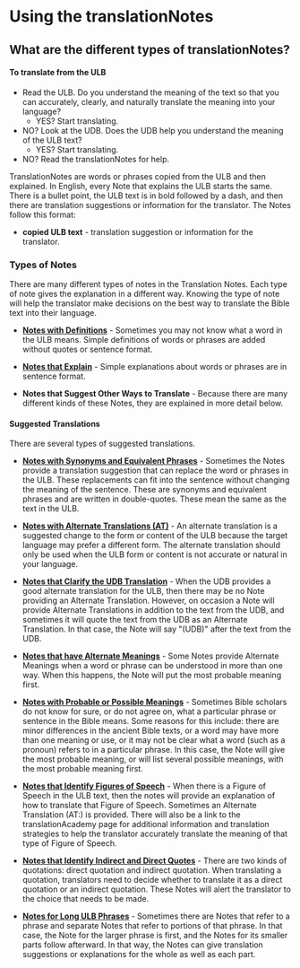 # Using the translationNotes #

## What are the different types of translationNotes? ##


#### To translate from the ULB

* Read the ULB. Do you understand the meaning of the text so that you can accurately, clearly, and naturally translate the meaning into your language?
  * YES? Start translating.
* NO? Look at the UDB. Does the UDB help you understand the meaning of the ULB text?
  * YES? Start translating.
* NO? Read the translationNotes for help.

TranslationNotes are words or phrases copied from the ULB and then explained. In English, every Note that explains the ULB starts the same. There is a bullet point, the ULB text is in bold followed by a dash, and then there are translation suggestions or information for the translator. The Notes follow this format:

* **copied ULB text**  - translation suggestion or information for the translator.

### Types of Notes

There are many different types of notes in the Translation Notes. Each type of note gives the explanation in a different way. Knowing the type of note will help the translator make decisions on the best way to translate the Bible text into their language.

* **[Notes with Definitions](../resources-def/01.md)** - Sometimes you may not know what a word in the ULB means. Simple definitions of words or phrases are added without quotes or sentence format.

* **[Notes that Explain](../resources-eplain/01.md)** - Simple explanations about words or phrases are in sentence format.

* **Notes that Suggest Other Ways to Translate** - Because there are many different kinds of these Notes, they are explained in more detail below.

#### Suggested Translations

There are several types of suggested translations.

* **[Notes with Synonyms and Equivalent Phrases](../resources-synequi/01.md)** - Sometimes the Notes provide a translation suggestion that can replace the word or phrases in the ULB. These replacements can fit into the sentence without changing the meaning of the sentence. These are synonyms and equivalent phrases and are written in double-quotes. These mean the same as the text in the ULB.

* **[Notes with Alternate Translations (AT)](../resources-alter/01.md)** - An alternate translation is a suggested change to the form or content of the ULB because the target language may prefer a different form. The alternate translation should only be used when the ULB form or content is not accurate or natural in your language.

* **[Notes that Clarify the UDB Translation](../resources-clarify/01.md)** - When the UDB provides a good alternate translation for the ULB, then there may be no Note providing an Alternate Translation. However, on occasion a Note will provide Alternate Translations in addition to the text from the UDB, and sometimes it will quote the text from the UDB as an Alternate Translation. In that case, the Note will say "(UDB)" after the text from the UDB.

* **[Notes that have Alternate Meanings](../resources-alterm/01.md)** - Some Notes provide Alternate Meanings when a word or phrase can be understood in more than one way. When this happens, the Note will put the most probable meaning first.

* **[Notes with Probable or Possible Meanings](../resources-porp/01.md)** - Sometimes Bible scholars do not know for sure, or do not agree on, what a particular phrase or sentence in the Bible means. Some reasons for this include: there are minor differences in the ancient Bible texts, or a word may have more than one meaning or use, or it may not be clear what a word (such as a pronoun) refers to in a particular phrase. In this case, the Note will give the most probable meaning, or will list several possible meanings, with the most probable meaning first.

* **[Notes that Identify Figures of Speech](../resources-fofs/01.md)** - When there is a Figure of Speech in the ULB text, then the notes will provide an explanation of how to translate that Figure of Speech. Sometimes an Alternate Translation (AT:) is provided. There will also be a link to the translationAcademy page for additional information and translation strategies to help the translator accurately translate the meaning of that type of Figure of Speech.

* **[Notes that Identify Indirect and Direct Quotes](../resources-iordquote/01.md)** - There are two kinds of quotations: direct quotation and indirect quotation. When translating a quotation, translators need to decide whether to translate it as a direct quotation or an indirect quotation. These Notes will alert the translator to the choice that needs to be made.

* **[Notes for Long ULB Phrases](../resources-long/01.md)** - Sometimes there are Notes that refer to  a phrase and separate Notes that refer to portions of that phrase. In that case, the Note for the larger phrase is first, and the Notes for its smaller parts follow afterward. In that way, the Notes can give translation suggestions or explanations for the whole as well as each part.


